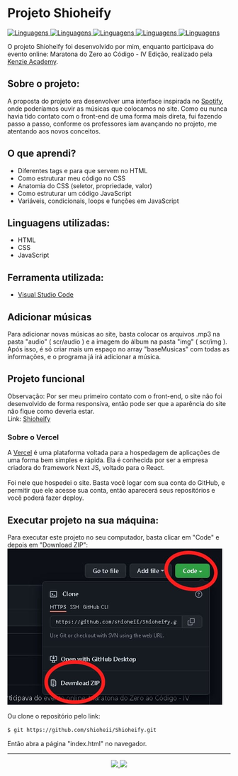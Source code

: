 # Projeto Shioheify
<a href="https://github.com/shioheii">
  <img alt="Linguagens" src="https://img.shields.io/badge/autor-Bruno%20Shiohei%20Kinoshita%20do%20Nascimento-DB3833">
</a>
<a href="#">
  <img alt="Linguagens" src="https://img.shields.io/github/stars/shioheii/Shioheify?color=DB3833">
</a>
<a href="#">
  <img alt="Linguagens" src="https://img.shields.io/github/last-commit/shioheii/Shioheify?color=DB3833">
</a>
<a href="#">
  <img alt="Linguagens" src="https://img.shields.io/github/languages/count/shioheii/Shioheify?color=DB3833">
</a>
<a href="#">
  <img alt="Linguagens" src="https://img.shields.io/github/languages/code-size/shioheii/Shioheify?color=DB3833">
</a><br />

O projeto Shioheify foi desenvolvido por mim, enquanto participava do evento online: Maratona do Zero ao Código - IV Edição, realizado pela [Kenzie Academy](https://kenzie.com.br/).

## Sobre o projeto:
A proposta do projeto era desenvolver uma interface inspirada no [Spotify](https://www.spotify.com/br/), onde poderíamos ouvir as músicas que colocamos no site. Como eu nunca havia tido contato com o front-end de uma forma mais direta, fui fazendo passo a passo, conforme os professores iam avançando no projeto, me atentando aos novos conceitos.

## O que aprendi?
- Diferentes tags e para que servem no HTML
- Como estruturar meu código no CSS
- Anatomia do CSS (seletor, propriedade, valor)
- Como estruturar um código JavaScript
- Variáveis, condicionais, loops e funções em JavaScript

## Linguagens utilizadas:
- HTML
- CSS
- JavaScript

## Ferramenta utilizada:
- [Visual Studio Code](https://code.visualstudio.com/)

## Adicionar músicas
Para adicionar novas músicas ao site, basta colocar os arquivos .mp3 na pasta "audio" ( scr/audio ) e a imagem do álbum na pasta "img" ( scr/img ).
Após isso, é só criar mais um espaço no array "baseMusicas" com todas as informações, e o programa já irá adicionar a música.

## Projeto funcional
Observação: Por ser meu primeiro contato com o front-end, o site não foi desenvolvido de forma responsiva, então pode ser que a aparência do site não fique como deveria estar. </br>
Link: [Shioheify](https://shioheify.vercel.app/)

### Sobre o Vercel
A [Vercel](https://vercel.com/dashboard) é uma plataforma voltada para a hospedagem de aplicações de uma forma bem simples e rápida. Ela é conhecida por ser a empresa criadora do framework Next JS, voltado para o React. </br> </br>
Foi nele que hospedei o site. Basta você logar com sua conta do GitHub, e permitir que ele acesse sua conta, então aparecerá seus repositórios e você poderá fazer deploy.

## Executar projeto na sua máquina:
Para executar este projeto no seu computador, basta clicar em "Code" e depois em "Download ZIP":
<img src="src/img/download_repositorio.png">

Ou clone o repositório pelo link:
```bash
$ git https://github.com/shioheii/Shioheify.git
```

Então abra a página "index.html" no navegador.

---

<p align="center">
  <a alt="Bruno Shiohei Kinoshita do Nascimento Linkedin" href="https://www.linkedin.com/in/bruno-shiohei-24b27621a/">
    <img src="https://img.shields.io/badge/LinkedIn-Bruno%20Shiohei%20Kinoshita%20do%20Nascimento-blue?logo=linkedin">
  </a>
  <a alt="Bruno Shiohei Kinoshita do Nascimento GitHub" href="https://github.com/shioheii">
    <img src="https://img.shields.io/badge/GitHub-shioheii-lightgrey?logo=github">
  </a>
</p>
